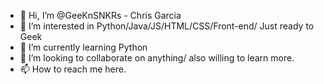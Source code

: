 - 👋 Hi, I’m @GeeKnSNKRs - Chris Garcia
- 👀 I’m interested in Python/Java/JS/HTML/CSS/Front-end/ Just ready to Geek
- 🌱 I’m currently learning Python
- 💞️ I’m looking to collaborate on anything/ also willing to learn more.
- 📫 How to reach me here.

<!---
GeeKnSNKRs/GeeKnSNKRs is a ✨ special ✨ repository because its `README.md` (this file) appears on your GitHub profile.
You can click the Preview link to take a look at your changes.
--->
